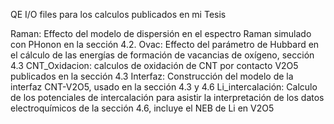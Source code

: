 QE I/O files para los calculos publicados en mi Tesis

Raman: Effecto del modelo de dispersión en el espectro Raman simulado con PHonon en la sección 4.2.
Ovac: Effecto del parámetro de Hubbard en el cálculo de las energías de formación de vacancias de oxígeno, sección 4.3
CNT_Oxidacion: calculos de oxidación de CNT por contacto V2O5 publicados en la sección 4.3
Interfaz: Construcción del modelo de la interfaz CNT-V2O5, usado en la sección 4.3 y 4.6
Li_intercalación: Calculo de los potenciales de intercalación para asistir la interpretación de los datos electroquímicos de la sección 4.6, incluye el NEB de Li en V2O5



